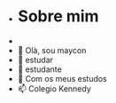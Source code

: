 - # Sobre mim
-
-  👋 Olà, sou maycon
- 👀 estudar
- 🌱 estudante
- 💞️ Com os meus estudos
- 📫 Colegio Kennedy

<!---
mayconrafael2/mayconrafael2 is a ✨ special ✨ repository because its `README.md` (this file) appears on your GitHub profile.
You can click the Preview link to take a look at your changes.
--->
